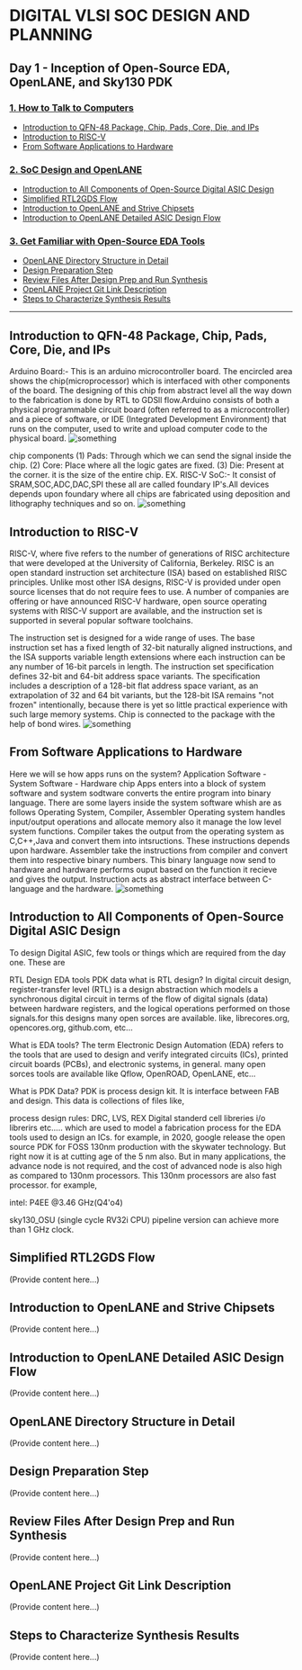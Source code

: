 # DIGITAL VLSI SOC DESIGN AND PLANNING

## Day 1 - Inception of Open-Source EDA, OpenLANE, and Sky130 PDK

### [1. How to Talk to Computers](#1-how-to-talk-to-computers)
- [Introduction to QFN-48 Package, Chip, Pads, Core, Die, and IPs](#introduction-to-qfn-48-package-chip-pads-core-die-and-ips)
- [Introduction to RISC-V](#introduction-to-risc-v)
- [From Software Applications to Hardware](#from-software-applications-to-hardware)

### [2. SoC Design and OpenLANE](#2-soc-design-and-openlane)
- [Introduction to All Components of Open-Source Digital ASIC Design](#introduction-to-all-components-of-open-source-digital-asic-design)
- [Simplified RTL2GDS Flow](#simplified-rtl2gds-flow)
- [Introduction to OpenLANE and Strive Chipsets](#introduction-to-openlane-and-strive-chipsets)
- [Introduction to OpenLANE Detailed ASIC Design Flow](#introduction-to-openlane-detailed-asic-design-flow)

### [3. Get Familiar with Open-Source EDA Tools](#3-get-familiar-with-open-source-eda-tools)
- [OpenLANE Directory Structure in Detail](#openlane-directory-structure-in-detail)
- [Design Preparation Step](#design-preparation-step)
- [Review Files After Design Prep and Run Synthesis](#review-files-after-design-prep-and-run-synthesis)
- [OpenLANE Project Git Link Description](#openlane-project-git-link-description)
- [Steps to Characterize Synthesis Results](#steps-to-characterize-synthesis-results)


---

## Introduction to QFN-48 Package, Chip, Pads, Core, Die, and IPs
Arduino Board:- This is an arduino microcontroller board. The encircled area shows the chip(microprocessor) which is interfaced with other components of the board. The designing of this chip from abstract level all the way down to the fabrication is done by RTL to GDSll flow.Arduino consists of both a physical programmable circuit board (often referred to as a microcontroller) and a piece of software, or IDE (Integrated Development Environment) that runs on the computer, used to write and upload computer code to the physical board.
<img src="https://github.com/Dayakar631/Nasscom_vsd_soc_design-_program/blob/main/Screenshot 2024-10-05 001356.png?raw=true" alt="something" />

chip components
(1) Pads: Through which we can send the signal inside the chip.
(2) Core: Place where all the logic gates are fixed.
(3) Die: Present at the corner. it is the size of the entire chip.
EX. RISC-V SoC:- It consist of SRAM,SOC,ADC,DAC,SPI these all are called foundary IP's.All devices depends upon foundary where all chips are fabricated using deposition and lithography techniques and so on.
<img src="https://github.com/Dayakar631/Nasscom_vsd_soc_design-_program/blob/main/Screenshot 2024-10-05 231805.png?raw=true" alt="something" />




## Introduction to RISC-V
RISC-V, where five refers to the number of generations of RISC architecture that were developed at the University of California, Berkeley. RISC is an open standard instruction set architecture (ISA) based on established RISC principles. Unlike most other ISA designs, RISC-V is provided under open source licenses that do not require fees to use. A number of companies are offering or have announced RISC-V hardware, open source operating systems with RISC-V support are available, and the instruction set is supported in several popular software toolchains.

The instruction set is designed for a wide range of uses. The base instruction set has a fixed length of 32-bit naturally aligned instructions, and the ISA supports variable length extensions where each instruction can be any number of 16-bit parcels in length. The instruction set specification defines 32-bit and 64-bit address space variants. The specification includes a description of a 128-bit flat address space variant, as an extrapolation of 32 and 64 bit variants, but the 128-bit ISA remains "not frozen" intentionally, because there is yet so little practical experience with such large memory systems. Chip is connected to the package with the help of bond wires.
<img src="https://github.com/Dayakar631/Nasscom_vsd_soc_design-_program/blob/main/Screenshot 2024-10-05 232556.png?raw=true" alt="something"/>

## From Software Applications to Hardware
Here we will se how apps runs on the system?
Application Software - System Software - Hardware chip
Apps enters into a block of system software and system sodtware converts the entire program into binary language. There are some layers inside the system software whish are as follows
Operating System, Compiler, Assembler
Operating system handles input/output operations and allocate memory also it manage the low level system functions.
Compiler takes the output from the operating system as C,C++,Java and convert them into intsructions. These instructions depends upon hardware.
Assembler take the instructions from compiler and convert them into respective binary numbers. This binary language now send to hardware and hardware performs ouput based on the function it recieve and gives the output.
Instruction acts as abstract interface between C-language and the hardware.
<img src="https://github.com/Dayakar631/Nasscom_vsd_soc_design-_program/blob/main/Screenshot 2024-10-05 235257.png?raw=true" alt="something" />

## Introduction to All Components of Open-Source Digital ASIC Design
To design Digital ASIC, few tools or things which are required from the day one. These are

RTL Design EDA tools PDK data what is RTL design? In digital circuit design, register-transfer level (RTL) is a design abstraction which models a synchronous digital circuit in terms of the flow of digital signals (data) between hardware registers, and the logical operations performed on those signals.for this designs many open sorces are available. like, librecores.org, opencores.org, github.com, etc...

What is EDA tools? The term Electronic Design Automation (EDA) refers to the tools that are used to design and verify integrated circuits (ICs), printed circuit boards (PCBs), and electronic systems, in general. many open sorces tools are available like Qflow, OpenROAD, OpenLANE, etc...

What is PDK Data? PDK is process design kit. It is interface between FAB and design. This data is collections of files like,

process design rules: DRC, LVS, REX Digital standerd cell libreries i/o librerirs etc..... which are used to model a fabrication process for the EDA tools used to design an ICs. for example, in 2020, google release the open source PDK for FOSS 130nm production with the skywater technology. But right now it is at cutting age of the 5 nm also. But in many applications, the advance node is not required, and the cost of advanced node is also high as compared to 130nm processors. This 130nm processors are also fast processor. for example,

intel: P4EE @3.46 GHz(Q4'o4)

sky130_OSU (single cycle RV32i CPU) pipeline version can achieve more than 1 GHz clock.

## Simplified RTL2GDS Flow
(Provide content here...)

## Introduction to OpenLANE and Strive Chipsets
(Provide content here...)

## Introduction to OpenLANE Detailed ASIC Design Flow
(Provide content here...)

## OpenLANE Directory Structure in Detail
(Provide content here...)

## Design Preparation Step
(Provide content here...)

## Review Files After Design Prep and Run Synthesis
(Provide content here...)

## OpenLANE Project Git Link Description
(Provide content here...)

## Steps to Characterize Synthesis Results
(Provide content here...)




